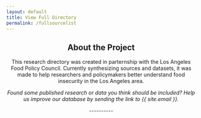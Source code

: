 ```yaml
---
layout: default
title: View Full Directory
permalink: /fullsourcelist
---
```


<script>
  function getLength() {
    var length = window.store.length;
    document.getElementById("length").innerHTML = length;
  }
</script>

<body onload="getLength()"> </body>

<center> 
  <h2>About the Project</h2>

  This research directory was created in parternship with the Los Angeles Food Policy Council. Currently synthesizing <span id="length"></span> sources and datasets, it was made to help researchers and policymakers better understand food insecurity in the Los Angeles area.

  <p> </p>

  <i>Found some published research or data you think should be included? Help us improve our database by sending the link to {{ site.email }}.</i>

  <p> </p>

  <p> ---------- </p>

  <p> </p>

</center>

<ul id="full-source-list"></ul>

<script src="oldSearch.js"> </script>
<script src="js/allSources.js"></script>

